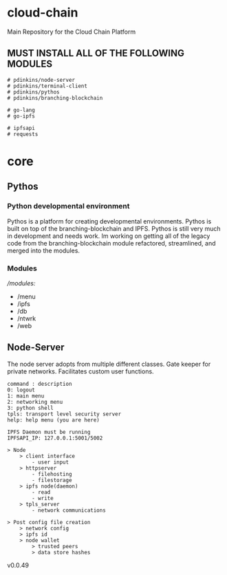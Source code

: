 # cloud-chain
Main Repository for the Cloud Chain Platform

##  MUST INSTALL ALL OF THE FOLLOWING MODULES ##
    # pdinkins/node-server 
    # pdinkins/terminal-client
    # pdinkins/pythos
    # pdinkins/branching-blockchain

    # go-lang
    # go-ipfs

    # ipfsapi
    # requests


# core 
## Pythos
### Python developmental environment 
Pythos is a platform for creating developmental environments. Pythos is built on top of the branching-blockchain and IPFS. Pythos is still very much in development and needs work. Im working on getting all of the legacy code from the branching-blockchain module refactored, streamlined, and merged into the modules. 

### Modules
*/modules:*   
- /menu
- /ipfs
- /db
- /ntwrk
- /web

## Node-Server
The node server adopts from multiple different classes. Gate keeper for private networks. Facilitates custom user functions. 

    command : description 
    0: logout
    1: main menu
    2: networking menu 
    3: python shell
    tpls: transport level security server
    help: help menu (you are here)

    IPFS Daemon must be running 
    IPFSAPI_IP: 127.0.0.1:5001/5002

    > Node
        > client interface
            - user input
        > httpserver
            - filehosting
            - filestorage
        > ipfs node(daemon)
            - read
            - write
        > tpls_server
            - network communications
    
    > Post config file creation 
        > network config
        > ipfs id
        > node wallet
            > trusted peers
            > data store hashes

v0.0.49